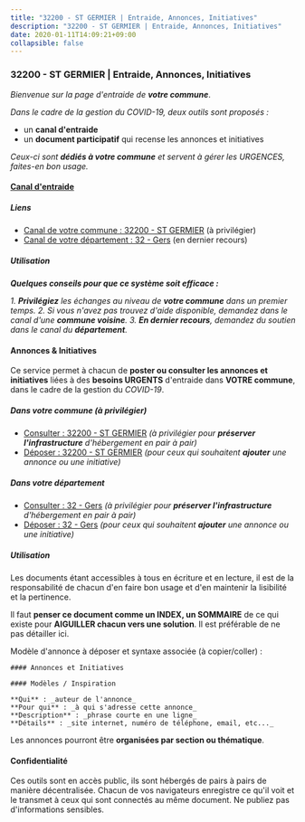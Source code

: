 ```yaml
---
title: "32200 - ST GERMIER | Entraide, Annonces, Initiatives"
description: "32200 - ST GERMIER | Entraide, Annonces, Initiatives"
date: 2020-01-11T14:09:21+09:00
collapsible: false
---
```


### 32200 - ST GERMIER | Entraide, Annonces, Initiatives

_Bienvenue sur la page d'entraide de **votre commune**_.

_Dans le cadre de la gestion du COVID-19, deux outils sont proposés :_

- un **canal d'entraide**
- un **document participatif** qui recense les annonces et initiatives

_Ceux-ci sont **dédiés à votre commune** et servent à gérer les URGENCES, faites-en bon usage._

#### [Canal d'entraide](https://entraide.stopcoronavirus.tech/#/channel/32200_st-germier)

##### Liens

- [Canal de votre commune : 32200 	- ST GERMIER](https://entraide.stopcoronavirus.tech/#/channel/32200_st-germier) (à privilégier)
- [Canal de votre département : 32 	- Gers](https://entraide.stopcoronavirus.tech/#/channel/32_gers) (en dernier recours)

##### Utilisation

_**Quelques conseils pour que ce système soit efficace :**_

_1. **Privilégiez** les échanges au niveau de **votre commune** dans un premier temps._
_2. Si vous n'avez pas trouvez d'aide disponible, demandez dans le canal d'une **commune voisine**._
_3. **En dernier recours**, demandez du soutien dans le canal du **département**._

#### Annonces & Initiatives


Ce service permet à chacun de **poster ou consulter les annonces et initiatives** liées à des **besoins
URGENTS** d'entraide dans **VOTRE commune**, dans le cadre de la gestion du _COVID-19_.

##### Dans votre commune (à privilégier)

- [Consulter : 32200 	- ST GERMIER](https://docs.stopcoronavirus.tech/#/r/markdown/32200_st-germier/4XTTMH2jCedZWcFYZHRT2nXm28RnNftU2Ms3Y3ZAxBbxHrLfA) _(à privilégier pour **préserver l'infrastructure** d'hébergement en pair à pair)_
- [Déposer : 32200 	- ST GERMIER](https://docs.stopcoronavirus.tech/#/w/markdown/32200_st-germier/4XTTMH2jCedZWcFYZHRT2nXm28RnNftU2Ms3Y3ZAxBbxHrLfA-K3TgTufjbas7Y15AV67c5ZzLCRLHengHjEoj2fo7a3CrXbUowJMXNk9X746fBfhgcaLgoWVgktzFYTTN5SZi691MHFYnndyLMGuPdUsxbSfCxpLWAeaE1zad9kVxxp9EuXWdutCp) _(pour ceux qui souhaitent **ajouter** une annonce ou une initiative)_

##### Dans votre département

- [Consulter : 32 	- Gers](https://docs.stopcoronavirus.tech/#/r/markdown/32_gers/4XTTM2WNmn4yHBQyoAmovj8KWbv7VUoQTmvDpdT3o124AgWEe) _(à privilégier pour **préserver l'infrastructure** d'hébergement en pair à pair)_
- [Déposer : 32 	- Gers](https://docs.stopcoronavirus.tech/#/w/markdown/32_gers/4XTTM2WNmn4yHBQyoAmovj8KWbv7VUoQTmvDpdT3o124AgWEe-K3TgUpYJfQLfW5uoLbdwErZNx29AEkCAso1EvCZzqaD3z7aQWWvGchjPJifpsj2b2MrnxAXUWCQXyv6K9rEMDPiEmuqTRE8ziuYLh1MUbtQUwwoYxV2abqSdJr66fFRHJZtY62y8) _(pour ceux qui souhaitent **ajouter** une annonce ou une initiative)_


##### Utilisation

Les documents étant accessibles à tous en écriture et en lecture, il est de la
responsabilité de chacun d'en faire bon usage et d'en maintenir la lisibilité
et la pertinence.

Il faut **penser ce document comme un INDEX, un SOMMAIRE** de ce qui existe
pour **AIGUILLER chacun vers une solution**. Il est préférable de ne pas détailler ici.

Modèle d'annonce à déposer et syntaxe associée (à copier/coller) :

    #### Annonces et Initiatives

    #### Modèles / Inspiration

    **Qui** : _auteur de l'annonce_
    **Pour qui** : _à qui s'adresse cette annonce_
    **Description** : _phrase courte en une ligne_
    **Détails** : _site internet, numéro de téléphone, email, etc..._


Les annonces pourront être **organisées par section ou thématique**.

#### Confidentialité

Ces outils sont en accès public, ils sont hébergés de pairs à pairs de manière décentralisée.
Chacun de vos navigateurs enregistre ce qu'il voit et le transmet à ceux qui sont connectés au même document.
Ne publiez pas d'informations sensibles.
